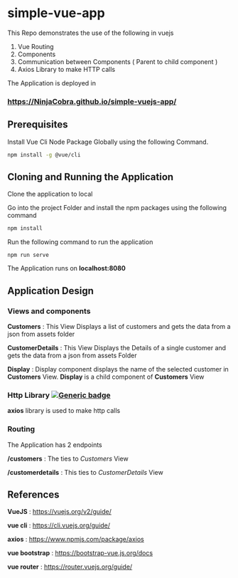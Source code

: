 # simple-vue-app

This Repo demonstrates the use of the following in vuejs
1. Vue Routing
2. Components
3. Communication between Components ( Parent to child component )
4. Axios Library to make HTTP calls


The Application is deployed in
### https://NinjaCobra.github.io/simple-vuejs-app/

## Prerequisites

Install Vue Cli Node Package Globally using the following Command.

```bash
npm install -g @vue/cli
```
## Cloning and Running the Application

Clone the application to local

Go into the project Folder and install the npm packages using the following command
```bash
npm install
```
Run the following command to run the application
```
npm run serve
```
The Application runs on **localhost:8080**

## Application Design

### Views and components

**Customers** : This View Displays a list of customers and gets the data from a json from assets folder

**CustomerDetails** : This View Displays the Details of a single customer and gets the data from a json from assets Folder

**Display** : Display component displays the name of the selected customer in **Customers** View. **Display** is a child component of **Customers** View

### Http Library [![Generic badge](https://img.shields.io/badge/http-axios-blue.svg)](https://www.npmjs.com/package/axios)

**axios** library is used to make http calls

### Routing

The Application has 2 endpoints

**/customers** : The ties to *Customers* View

**/customerdetails** : This ties to *CustomerDetails* View

## References

**VueJS** : https://vuejs.org/v2/guide/

**vue cli** : https://cli.vuejs.org/guide/

**axios** : https://www.npmjs.com/package/axios

**vue bootstrap** : https://bootstrap-vue.js.org/docs

**vue router** : https://router.vuejs.org/guide/

